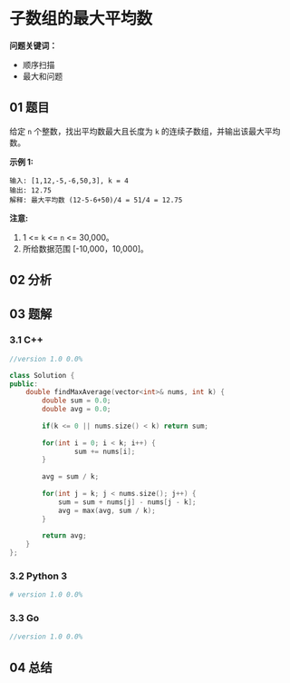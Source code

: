 # 子数组的最大平均数
**问题关键词：**

- 顺序扫描
- 最大和问题

## 01 题目

给定 `n` 个整数，找出平均数最大且长度为 `k` 的连续子数组，并输出该最大平均数。

**示例 1:**

```
输入: [1,12,-5,-6,50,3], k = 4
输出: 12.75
解释: 最大平均数 (12-5-6+50)/4 = 51/4 = 12.75
```

 

**注意:**

1. 1 <= `k` <= `n` <= 30,000。
2. 所给数据范围 [-10,000，10,000]。

## 02 分析



## 03 题解

### 3.1 C++

```c++
//version 1.0 0.0%

class Solution {
public:
    double findMaxAverage(vector<int>& nums, int k) {
        double sum = 0.0;
        double avg = 0.0;
        
        if(k <= 0 || nums.size() < k) return sum;
        
        for(int i = 0; i < k; i++) {
                sum += nums[i];
        }
        
        avg = sum / k;
        
        for(int j = k; j < nums.size(); j++) {
            sum = sum + nums[j] - nums[j - k];
            avg = max(avg, sum / k);
        }
        
        return avg;
    }
};
```

### 3.2 Python 3

```python
# version 1.0 0.0%

```

### 3.3 Go

```Go
//version 1.0 0.0%

```



## 04 总结

